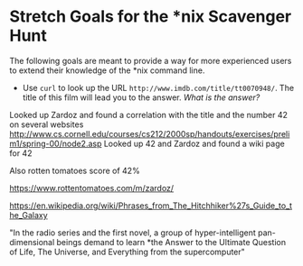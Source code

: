 # Stretch Goals for the *nix Scavenger Hunt

The following goals are meant to provide a way for more experienced users to
extend their knowledge of the *nix command line.

* Use `curl` to look up the URL `http://www.imdb.com/title/tt0070948/`. The title of this film will lead you to the answer. *What is the answer?*

 
Looked up Zardoz and found a correlation with the title and the number 42 on several websites http://www.cs.cornell.edu/courses/cs212/2000sp/handouts/exercises/prelim1/spring-00/node2.asp
 Looked up 42 and Zardoz and found a wiki page for 42
 
 Also rotten tomatoes score of 42%

https://www.rottentomatoes.com/m/zardoz/

 
https://en.wikipedia.org/wiki/Phrases_from_The_Hitchhiker%27s_Guide_to_the_Galaxy

 "In the radio series and the first novel, a group of hyper-intelligent pan-dimensional beings demand to learn *the Answer to the Ultimate Question of Life, The Universe, and Everything from the supercomputer"
 
 
